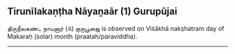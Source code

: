 ## Tirunīlakaṇṭha Nāyaṉaār (1) Gurupūjai
திருநீலகண்ட நாயனார் (௧) குருபூஜை is observed on Viśākhā nakṣhatram day of Makaraḥ (solar) month (praatah/paraviddha).



---
